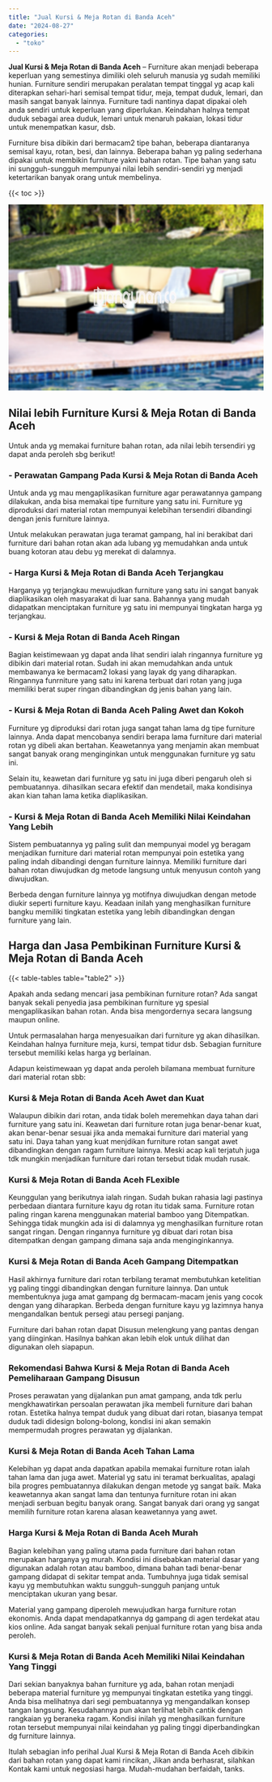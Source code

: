 ```yaml
---
title: "Jual Kursi & Meja Rotan di Banda Aceh"
date: "2024-08-27"
categories: 
  - "toko"
---
```


**Jual Kursi & Meja Rotan di Banda Aceh** – Furniture akan menjadi beberapa keperluan yang semestinya dimiliki oleh seluruh manusia yg sudah memiliki hunian. Furniture sendiri merupakan peralatan tempat tinggal yg acap kali diterapkan sehari-hari semisal tempat tidur, meja, tempat duduk, lemari, dan masih sangat banyak lainnya. Furniture tadi nantinya dapat dipakai oleh anda sendiri untuk keperluan yang diperlukan. Keindahan halnya tempat duduk sebagai area duduk, lemari untuk menaruh pakaian, lokasi tidur untuk menempatkan kasur, dsb.

Furniture bisa dibikin dari bermacam2 tipe bahan, beberapa diantaranya semisal kayu, rotan, besi, dan lainnya. Beberapa bahan yg paling sederhana dipakai untuk membikin furniture yakni bahan rotan. Tipe bahan yang satu ini sungguh-sungguh mempunyai nilai lebih sendiri-sendiri yg menjadi ketertarikan banyak orang untuk membelinya.

{{< toc >}}

![Jual Kursi & Meja Rotan di Banda Aceh](/images/kursi-meja-rotan-murah30.png)

## Nilai lebih Furniture Kursi & Meja Rotan di Banda Aceh

Untuk anda yg memakai furniture bahan rotan, ada nilai lebih tersendiri yg dapat anda peroleh sbg berikut!

### \- Perawatan Gampang Pada Kursi & Meja Rotan di Banda Aceh

Untuk anda yg mau mengaplikasikan furniture agar perawatannya gampang dilakukan, anda bisa memakai tipe furniture yang satu ini. Furniture yg diproduksi dari material rotan mempunyai kelebihan tersendiri dibandingi dengan jenis furniture lainnya.

Untuk melakukan perawatan juga teramat gampang, hal ini berakibat dari furniture dari bahan rotan akan ada lubang yg memudahkan anda untuk buang kotoran atau debu yg merekat di dalamnya.

### \- Harga Kursi & Meja Rotan di Banda Aceh Terjangkau

Harganya yg terjangkau mewujudkan furniture yang satu ini sangat banyak diaplikasikan oleh masyarakat di luar sana. Bahannya yang mudah didapatkan menciptakan furniture yg satu ini mempunyai tingkatan harga yg terjangkau.

### \- Kursi & Meja Rotan di Banda Aceh Ringan

Bagian keistimewaan yg dapat anda lihat sendiri ialah ringannya furniture yg dibikin dari material rotan. Sudah ini akan memudahkan anda untuk membawanya ke bermacam2 lokasi yang layak dg yang diharapkan. Ringannya funrniture yang satu ini karena terbuat dari rotan yang juga memiliki berat super ringan dibandingkan dg jenis bahan yang lain.

### \- Kursi & Meja Rotan di Banda Aceh Paling Awet dan Kokoh

Furniture yg diproduksi dari rotan juga sangat tahan lama dg tipe furniture lainnya. Anda dapat mencobanya sendiri berapa lama furniture dari material rotan yg dibeli akan bertahan. Keawetannya yang menjamin akan membuat sangat banyak orang menginginkan untuk menggunakan furniture yg satu ini.

Selain itu, keawetan dari furniture yg satu ini juga diberi pengaruh oleh si pembuatannya. dihasilkan secara efektif dan mendetail, maka kondisinya akan kian tahan lama ketika diaplikasikan.

### \- Kursi & Meja Rotan di Banda Aceh Memiliki Nilai Keindahan Yang Lebih

Sistem pembuatannya yg paling sulit dan mempunyai model yg beragam menjadikan furniture dari material rotan mempunyai poin estetika yang paling indah dibandingi dengan furniture lainnya. Memiliki furniture dari bahan rotan diwujudkan dg metode langsung untuk menyusun contoh yang diwujudkan.

Berbeda dengan furniture lainnya yg motifnya diwujudkan dengan metode diukir seperti furniture kayu. Keadaan inilah yang menghasilkan furniture bangku memiliki tingkatan estetika yang lebih dibandingkan dengan furniture yang lain.

## Harga dan Jasa Pembikinan Furniture Kursi & Meja Rotan di Banda Aceh

{{< table-tables table="table2" >}}

Apakah anda sedang mencari jasa pembikinan furniture rotan? Ada sangat banyak sekali penyedia jasa pembikinan furniture yg spesial mengaplikasikan bahan rotan. Anda bisa mengordernya secara langsung maupun online.

Untuk permasalahan harga menyesuaikan dari furniture yg akan dihasilkan. Keindahan halnya furniture meja, kursi, tempat tidur dsb. Sebagian furniture tersebut memiliki kelas harga yg berlainan.

Adapun keistimewaan yg dapat anda peroleh bilamana membuat furniture dari material rotan sbb:

### Kursi & Meja Rotan di Banda Aceh Awet dan Kuat

Walaupun dibikin dari rotan, anda tidak boleh meremehkan daya tahan dari furniture yang satu ini. Keawetan dari furniture rotan juga benar-benar kuat, akan benar-benar sesuai jika anda memakai furniture dari material yang satu ini. Daya tahan yang kuat menjdikan furniture rotan sangat awet dibandingkan dengan ragam furniture lainnya. Meski acap kali terjatuh juga tdk mungkin menjadikan furniture dari rotan tersebut tidak mudah rusak.

### Kursi & Meja Rotan di Banda Aceh FLexible

Keunggulan yang berikutnya ialah ringan. Sudah bukan rahasia lagi pastinya perbedaan diantara furniture kayu dg rotan itu tidak sama. Furniture rotan paling ringan karena menggunakan material bamboo yang Ditempatkan. Sehingga tidak mungkin ada isi di dalamnya yg menghasilkan furniture rotan sangat ringan. Dengan ringannya furniture yg dibuat dari rotan bisa ditempatkan dengan gampang dimana saja anda menginginkannya.

### Kursi & Meja Rotan di Banda Aceh Gampang Ditempatkan

Hasil akhirnya furniture dari rotan terbilang teramat membutuhkan ketelitian yg paling tinggi dibandingkan dengan furniture lainnya. Dan untuk membentuknya juga amat gampang dg bermacam-macam jenis yang cocok dengan yang diharapkan. Berbeda dengan furniture kayu yg lazimnya hanya mengandalkan bentuk persegi atau persegi panjang.

Furniture dari bahan rotan dapat Disusun melengkung yang pantas dengan yang diinginkan. Hasilnya bahkan akan lebih elok untuk dilihat dan digunakan oleh siapapun.

### Rekomendasi Bahwa Kursi & Meja Rotan di Banda Aceh Pemeliharaan Gampang Disusun

Proses perawatan yang dijalankan pun amat gampang, anda tdk perlu mengkhawatirkan persoalan perawatan jika membeli furniture dari bahan rotan. Estetika halnya tempat duduk yang dibuat dari rotan, biasanya tempat duduk tadi didesign bolong-bolong, kondisi ini akan semakin mempermudah progres perawatan yg dijalankan.

### Kursi & Meja Rotan di Banda Aceh Tahan Lama

Kelebihan yg dapat anda dapatkan apabila memakai furniture rotan ialah tahan lama dan juga awet. Material yg satu ini teramat berkualitas, apalagi bila progres pembuatannya dilakukan dengan metode yg sangat baik. Maka keawetannya akan sangat lama dan tentunya furniture rotan ini akan menjadi serbuan begitu banyak orang. Sangat banyak dari orang yg sangat memilih furniture rotan karena alasan keawetannya yang awet.

### Harga Kursi & Meja Rotan di Banda Aceh Murah

Bagian kelebihan yang paling utama pada furniture dari bahan rotan merupakan harganya yg murah. Kondisi ini disebabkan material dasar yang digunakan adalah rotan atau bamboo, dimana bahan tadi benar-benar gampang didapat di sekitar tempat anda. Tumbuhnya juga tidak semisal kayu yg membutuhkan waktu sungguh-sungguh panjang untuk menciptakan ukuran yang besar.

Material yang gampang diperoleh mewujudkan harga furniture rotan ekonomis. Anda dapat mendapatkannya dg gampang di agen terdekat atau kios online. Ada sangat banyak sekali penjual furniture rotan yang bisa anda peroleh.

### Kursi & Meja Rotan di Banda Aceh Memiliki Nilai Keindahan Yang Tinggi

Dari sekian banyaknya bahan furniture yg ada, bahan rotan menjadi beberapa material furniture yg mempunyai tingkatan estetika yang tinggi. Anda bisa melihatnya dari segi pembuatannya yg mengandalkan konsep tangan langsung. Kesudahannya pun akan terlihat lebih cantik dengan rangkaian yg beraneka ragam. Kondisi inilah yg menghasilkan furniture rotan tersebut mempunyai nilai keindahan yg paling tinggi diperbandingkan dg furniture lainnya.

Itulah sebagian info perihal Jual Kursi & Meja Rotan di Banda Aceh dibikin dari bahan rotan yang dapat kami rincikan, Jikan anda berhasrat, silahkan Kontak kami untuk negosiasi harga. Mudah-mudahan berfaidah, tanks.
